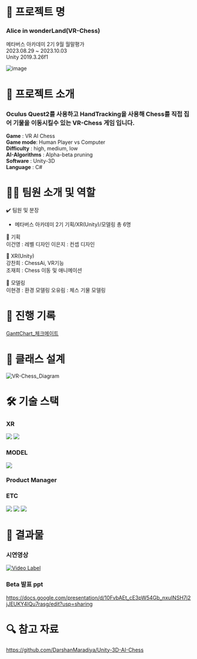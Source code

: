 # 📖 프로젝트 명
### Alice in wonderLand(VR-Chess)   

메타버스 아카데미 2기 9월 월말평가    
2023.08.29 ~ 2023.10.03   
Unity 2019.3.26f1

![image](https://github.com/kcheee/VR_Chess/assets/86779278/c5ea410b-8a00-40ce-9995-185d6eaf4838)    

# 📃 프로젝트 소개

### Oculus Quest2를 사용하고 HandTracking을 사용해 Chess를 직접 집어 기물을 이동시킬수 있는 VR-Chess 게임 입니다.

**Game** : VR AI Chess   
**Game mode**: Human Player vs Computer   
**Difficulty** : high, medium, low   
**AI-Algorithms** : Alpha-beta pruning   
**Software** : Unity-3D   
**Language** : C#   

# 👩‍🔧 팀원 소개 및 역할

✔️ 팀원 및 분장

- 메타버스 아카데미 2기 기획/XR(Unity)/모델링 총 6명

🔹 기획   
이건영 : 레벨 디자인
이은지 : 컨셉 디자인
   
🔹 XR(Unity)   
강찬희 : ChessAi, VR기능   
조재희 : Chess 이동 및 애니메이션   
   
🔹 모델링   
이현경 :  환경 모델링
오유림 :  체스 기물 모델링

# 📅 진행 기록

[GanttChart_체크메이트](https://docs.google.com/spreadsheets/d/1zZa8skTHW2qRmhPtIDI_b0y8Mf54NI5FfTLPabT5xaM/edit#gid=0)

# 📃 클래스 설계

![VR-Chess_Diagram](https://github.com/kcheee/VR_Chess/assets/86779278/85bea753-7ce8-4e0f-907d-f307a71a3899)




# 🛠 기술 스택   
### XR
 <img src="https://img.shields.io/badge/C%23-239120?style=for-the-badge&logo=c-sharp&logoColor=white"> <img src="https://img.shields.io/badge/Unity-100000?style=for-the-badge&logo=unity&logoColor=white">   

### MODEL
<img src="https://img.shields.io/badge/blender-E87D0D?style=for-the-badge&logo=blender&logoColor=white">

### Product Manager   

### ETC
<img src="https://img.shields.io/badge/github-181717?style=for-the-badge&logo=github&logoColor=white"> <img src="https://img.shields.io/badge/Notion-000000?style=for-the-badge&logo=Notion&logoColor=white"> <img src="https://img.shields.io/badge/googledrive-4285F4?style=for-the-badge&logo=googledrive&logoColor=white">

# 📃 결과물   
### 시연영상
[![Video Label](http://img.youtube.com/vi/ZSd1B3I5J3M/0.jpg)](https://youtu.be/ZSd1B3I5J3M)   

### Beta 발표 ppt   
https://docs.google.com/presentation/d/10FvbAEt_cE3pW54Gb_nxuINSH7j2jJEUKY4IQu7rasg/edit?usp=sharing    

# 🔍 참고 자료   
https://github.com/DarshanMaradiya/Unity-3D-AI-Chess

